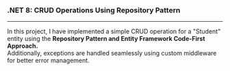 <h3><strong>.NET 8: CRUD Operations Using Repository Pattern</strong></h4>
<hr>
In this project, I have implemented a simple CRUD operation for a "Student" entity using the <strong>Repository Pattern and Entity Framework Code-First Approach.</strong> <br>
Additionally, exceptions are handled seamlessly using custom middleware for better error management.
